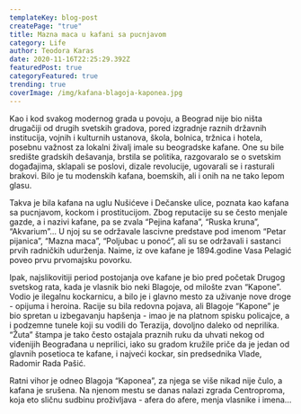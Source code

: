 ```yaml
---
templateKey: blog-post
createPage: "true"
title: Mazna maca u kafani sa pucnjavom
category: Life
author: Teodora Karas
date: 2020-11-16T22:25:29.392Z
featuredPost: true
categoryFeatured: true
trending: true
coverImage: /img/kafana-blagoja-kaponea.jpg
---
```

Kao i kod svakog modernog grada u povoju, a Beograd nije bio ništa drugačiji od drugih svetskih gradova, pored izgradnje raznih državnih institucija, vojnih i kulturnih ustanova, škola, bolnica, tržnica i hotela, posebnu važnost za lokalni živalj imale su beogradske kafane. One su bile središte gradskih dešavanja, brstila se politika, razgovaralo se o svetskim događajima, sklapali se poslovi, dizale revolucije, ugovarali se i rasturali brakovi. Bilo je tu modenskih kafana, boemskih, ali i onih na ne tako lepom glasu.

Takva je bila kafana na uglu Nušićeve i Dečanske ulice, poznata kao kafana sa pucnjavom, kockom i prostitucijom. Zbog reputacije su se često menjale gazde, a i nazivi kafane, pa se zvala “Pejina kafana”, “Ruska kruna”, “Akvarium”... U njoj su se održavale lascivne predstave pod imenom “Petar pijanica”, “Mazna maca”, “Poljubac u ponoć”, ali su se održavali i sastanci prvih radničkih udurženja. Naime, iz ove kafane je 1894.godine Vasa Pelagić poveo prvu prvomajsku povorku.

Ipak, najslikovitiji period postojanja ove kafane je bio pred početak Drugog svetskog rata, kada je vlasnik bio neki Blagoje, od milošte zvan “Kapone”. Vodio je ilegalnu kockarnicu, a bilo je i glavno mesto za uživanje nove droge - opijuma i heroina. Racije su bila redovna pojava, ali Blagoje “Kapone” je bio spretan u izbegavanju hapšenja - imao je na platnom spisku policajce, a i podzemne tunele koji su vodili do Terazija, dovoljno daleko od neprilika. “Žuta” štampa je tako često ostajala praznih ruku da uhvati nekog od viđenijih Beograđana u neprilici, iako su gradom kružile priče da je jedan od glavnih posetioca te kafane, i najveći kockar, sin predsednika Vlade, Radomir Rada Pašić.

Ratni vihor je odneo Blagoja “Kaponea”, za njega se više nikad nije čulo, a kafana je srušena. Na njenom mestu se danas nalazi zgrada Centroproma, koja eto sličnu sudbinu proživljava - afera do afere, menja vlasnike i imena...